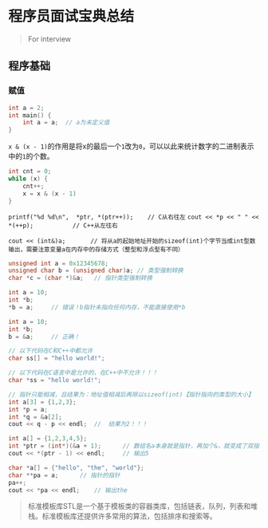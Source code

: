 # 程序员面试宝典总结
> For interview

## 程序基础
### 赋值

```c++
int a = 2;
int main() {
    int a = a;  // a为未定义值
}
```

`x & (x - 1)`的作用是将x的最后一个`1`改为`0`，可以以此来统计数字的二进制表示中的`1`的个数。
```c++
int cnt = 0;
while (x) {
    cnt++;
    x = x & (x - 1)
}
```

`printf("%d %d\n",  *ptr, *(ptr++));    // C从右往左`
`cout << *p << " " << *(++p);           // C++从左往右`

`cout << (int&)a;       // 将从a的起始地址开始的sizeof(int)个字节当成int型数输出，需要注意变量a在内存中的存储方式（整型和浮点型有不同）`

```c++
unsigned int a = 0x12345678;
unsigned char b = (unsigned char)a; // 类型强制转换
char *c = (char *)&a;   // 指针类型强制转换
```



```c++
int a = 10;
int *b;
*b = a;     // 错误！b指针未指向任何内存，不能直接使用*b
```

```c++
int a = 10;
int *b;
b = &a;     // 正确！
```

```C++
// 以下代码在C和C++中都允许
char ss[] = "hello world!";

// 以下代码在C语言中是允许的，在C++中不允许！！！
char *ss = "hello world!";
```


```c++
// 指针只能相减，且结果为：地址值相减后再除以sizeof(int)【指针指向的类型的大小】
int a[3] = {1,2,3};
int *p = a;
int *q = &a[2];
cout << q - p << endl;  //  结果为2！！！
```

```C++
int a[] = {1,2,3,4,5};
int *ptr = (int*)(&a + 1);      // 数组名a本身就是指针，再加个&，就变成了双指针。加1就是数组整体加1行
cout << *(ptr - 1) << endl;     // 输出5
```

```C++
char *a[] = {"hello", "the", "world"};
char **pa = a;      // 指针的指针
pa++;
cout << *pa << endl;    // 输出the
```


> 标准模板库STL是一个基于模板类的容器类库，包括链表，队列，列表和堆栈。标准模板库还提供许多常用的算法，包括排序和搜索等。

